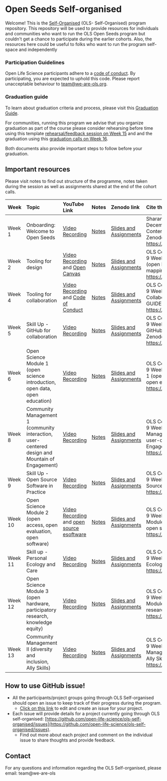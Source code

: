# Open Seeds Self-organised 

Welcome! This is the [Self-Organised](https://we-are-ols.org/openseeds/) (OLS- Self-Organised) program repository. 
This repository will be used to provide resources for individuals and communities who want to run the OLS Open Seeds program but couldn't get a chance to participate during the earlier cohorts. Also, the resources here could be useful to folks who want to run the program self-space and independently


### Participation Guidelines

Open Life Science participants adhere to a [code of conduct](CODE_OF_CONDUCT.md). 
By participating, you are expected to uphold this code. Please report unacceptable behaviour to [team@we-are-ols.org](mailto:team@we-are-ols.org).

### Graduation guide

To learn about graduation criteria and process, please visit this [Graduation Guide](https://we-are-ols.org/openseeds/cohort-procedures-and-templates/graduation-guide.html).

For communities, running this program we advise that  you organize graduation as part of the course please consider rehearsing before time  using this template [rehearsal/feedback session on Week 15](https://annuel2.framapad.org/p/ols-9-week-15) and and the graduation using this [graduation calls on Week 16](https://annuel2.framapad.org/p/ols-9-week-15).

Both documents also provide important steps to follow before your graduation.

## Important resources

Please visit notes to find out structure of the programme, notes taken during the session as well as assignments shared at the end of the cohort calls.

| Week | Topic | YouTube Link | Notes | Zenodo link | Cite this as |
|:-----|:------|:-------------|:------|:-------------|:----------|
| Week 1 | Onboarding: Welcome to Open Seeds | [Video Recording](https://www.youtube.com/watch?v=KPaMMHLQk6c&list=PL1CvC6Ez54KBD7zi7YSSS_L_WH87w5eo1&index=1) | [Notes](https://github.com/open-life-science/ols-9/blob/main/week-01-onboarding/week-01-welcome-notes.md) | [Slides and Assignments](https://zenodo.org/records/14268483) | Sharan, M., & Community, O. (2024, December 3). Open Seeds OLS-9 Week-1 Content - Introduction to Open Seeds. Zenodo. https://doi.org/10.5281/zenodo.14268483 |
| Week 2 | Tooling for design | [Video Recording](https://www.youtube.com/watch?v=riBa5faSNIs&list=PL1CvC6Ez54KBD7zi7YSSS_L_WH87w5eo1&index=2) and [Open Canvas](https://www.youtube.com/watch?v=gQx-au72h04&list=PL1CvC6Ez54KBD7zi7YSSS_L_WH87w5eo1&index=3) | [Notes](https://github.com/open-life-science/ols-9/blob/main/week-02/Week-02-notes.md) | [Slides and Assignments](https://zenodo.org/records/14268572) | OLS Community (2024). Open Seeds OLS-9 Week-2 Content - Tooling for Design (open leadership, open canvas, road mapping). Zenodo. https://doi.org/10.5281/zenodo.14268572 |
| Week 4 | Tooling for collaboration | [Video Recording](https://www.youtube.com/watch?v=HmhQZ--l5U4&list=PL1CvC6Ez54KBD7zi7YSSS_L_WH87w5eo1&index=4) and [Code of Conduct](https://www.youtube.com/watch?v=LAqxVNMwAWs&list=PL1CvC6Ez54KBD7zi7YSSS_L_WH87w5eo1&index=5) | [Notes](https://github.com/open-life-science/ols-9/blob/main/week-04/Week-04-notes.md) | [Slides and Assignments](https://zenodo.org/records/14268608) | OLS Community (2024). Open Seeds OLS-9 Week-4 Content - Tooling for Collaboration (README, CONTRIBUTION GUIDELINE, CoC). Zenodo. https://doi.org/10.5281/zenodo.14268608 |
| Week 5 | Skill Up - GitHub for collaboration | [Video Recording](https://www.youtube.com/watch?v=r3skZL5-NVs&list=PL1CvC6Ez54KBD7zi7YSSS_L_WH87w5eo1&index=6) | [Notes](https://github.com/open-life-science/ols-9/blob/main/week-05/Week-05-notes.md) | [Slides and Assignments](https://zenodo.org/records/14268644) | OLS Community (2024). Open Seeds OLS-9 Week-5 Content - Version Control and GitHub for Collaboration - Skill Up. Zenodo. https://doi.org/10.5281/zenodo.14268644 |
| Week 6 | Open Science Module 1 (open science introduction, open data, open education) | [Video Recording](https://www.youtube.com/watch?v=C8ukpzAUKEw&list=PL1CvC6Ez54KBD7zi7YSSS_L_WH87w5eo1&index=7) | [Notes](https://github.com/open-life-science/ols-9/blob/main/week-06/Week-06-notes.md) | [Slides and Assignments](https://zenodo.org/records/14268665) | OLS Community (2024). Open Seeds OLS-9 Week-6 Content - Open Science Module 1 (open science introduction, open data, open education). Zenodo. https://doi.org/10.5281/zenodo.14268665 |
| Week 8 | Community Management 1 (community interaction, user-centered design and Mountain of Engagement) | [Video Recording](https://www.youtube.com/watch?v=1z3kjayErsE&list=PL1CvC6Ez54KBD7zi7YSSS_L_WH87w5eo1&index=8) | [Notes](https://github.com/open-life-science/ols-9/blob/main/week-08/Week-08-notes.md) | [Slides and Assignments](https://zenodo.org/records/14446586) | OLS Community (2024). Open Seeds OLS-9 Week-8 Content - Community Management 1 (community interaction, user-centered design and Mountain of Engagement). Zenodo. https://doi.org/10.5281/zenodo.14446513 |
| Week 9 |  Skill Up - Open Source Software in Practice | [Video Recording](https://www.youtube.com/watch?v=nD-J3oXJYoo&list=PL1CvC6Ez54KBD7zi7YSSS_L_WH87w5eo1&index=9) | [Notes](https://github.com/open-life-science/ols-9/blob/main/week-09/Week-09-notes.md) | [Slides and Assignments](https://zenodo.org/records/14446586) | OLS Community (2024). Open Seeds OLS-9 Week-9 Content - Skill Up - Open Source Software in Practice. Zenodo. https://doi.org/10.5281/zenodo.14446586 |
| Week 10 | Open Science Module 2 (open access, open evaluation, open software) | [Video Recording](https://www.youtube.com/watch?v=26w11UOGrAU&list=PL1CvC6Ez54KBD7zi7YSSS_L_WH87w5eo1&index=11) and [open source esoftware](https://www.youtube.com/watch?v=OskC2LNtPkU&list=PL1CvC6Ez54KBD7zi7YSSS_L_WH87w5eo1&index=10) | [Notes](https://github.com/open-life-science/ols-9/blob/main/week-10/Week-10-notes.md) | [Slides and Assignments](https://zenodo.org/records/14446632) | OLS Community (2024). Open Seeds OLS-9 Week-10 Content - Open Science Module 2 (open access, open evaluation, open software). Zenodo. https://doi.org/10.5281/zenodo.14446632 |
| Week 11 | Skill up - Personal Ecology and Care | [Video Recording](https://www.youtube.com/watch?v=RZGRbkQRAh0&list=PL1CvC6Ez54KBD7zi7YSSS_L_WH87w5eo1&index=12) | [Notes](https://github.com/open-life-science/ols-9/blob/main/week-11/Week-11-notes.md) | [Slides and Assignments](https://zenodo.org/records/14446699 ) | OLS Community (2024). Open Seeds OLS-9 Week-11 Content - Skill up - Personal Ecology and Care. Zenodo. https://doi.org/10.5281/zenodo.14446699 |
| Week 12 | Open Science Module 3 (open hardware, participatory research, knowledge equity) | [Video Recording](https://www.youtube.com/watch?v=ZJYPEqRC8yc&list=PL1CvC6Ez54KBD7zi7YSSS_L_WH87w5eo1&index=13) | [Notes](https://github.com/open-life-science/ols-9/blob/main/week-12/Week-12-notes.md) | [Slides and Assignments](https://zenodo.org/records/14446751) | OLS Community (2024). Open Seeds OLS-9 Week-12 Content - Open Science Module 3 (open hardware, participatory research, knowledge equity). Zenodo. https://doi.org/10.5281/zenodo.14446751 |
| Week 13 | Community Management II (diversity and inclusion, Ally Skills)  | [Video Recording](https://www.youtube.com/watch?v=OI9iG4BBAB4&list=PL1CvC6Ez54KBD7zi7YSSS_L_WH87w5eo1&index=14) | [Notes](https://github.com/open-life-science/ols-9/blob/main/week-05/Week-05-notes.md) | [Slides and Assignments](https://zenodo.org/records/https://zenodo.org/records/14446832) | OLS Community (2024). Open Seeds OLS-9 Week-13 Content - Community Management 2 (diversity and inclusion, Ally Skills). Zenodo. https://doi.org/10.5281/zenodo.14446832 |

## How to use GitHub issue!

* All the participants/project groups going through OLS Self-organised should open an issue to keep track of their progress during the program.
  * [Click on this link](https://github.com/open-life-science/ols-self-organised/issues/new?assignees=&labels=&projects=&template=project.md&title=) to edit and create an issue for your project.
* Each issue will provide details for a project currently going through OLS self-organised: [https://github.com/open-life-science/ols-self-organised/issues](https://github.com/open-life-science/ols-self-organised/issues). 
  * Find out more about each project and comment on the individual issue to share thoughts and provide feedback.

## Contact

For any questions and information regarding the OLS Self-organised, please email: team@we-are-ols
